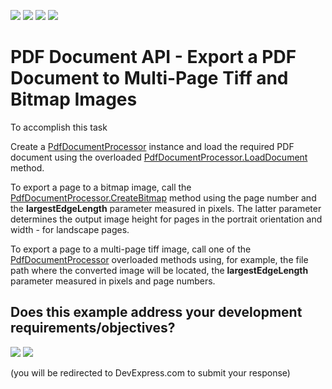 <!-- default badges list -->
![](https://img.shields.io/endpoint?url=https://codecentral.devexpress.com/api/v1/VersionRange/180365435/18.1.3%2B)
[![](https://img.shields.io/badge/Open_in_DevExpress_Support_Center-FF7200?style=flat-square&logo=DevExpress&logoColor=white)](https://supportcenter.devexpress.com/ticket/details/T830435)
[![](https://img.shields.io/badge/📖_How_to_use_DevExpress_Examples-e9f6fc?style=flat-square)](https://docs.devexpress.com/GeneralInformation/403183)
[![](https://img.shields.io/badge/💬_Leave_Feedback-feecdd?style=flat-square)](#does-this-example-address-your-development-requirementsobjectives)
<!-- default badges end -->
#  PDF Document API - Export a PDF Document to Multi-Page Tiff and Bitmap Images 
To accomplish this task

Create a [PdfDocumentProcessor](https://docs.devexpress.com/OfficeFileAPI/DevExpress.Pdf.PdfDocumentProcessor) instance and load the required PDF document using the overloaded [PdfDocumentProcessor.LoadDocument](https://docs.devexpress.com/OfficeFileAPI/DevExpress.Pdf.PdfDocumentProcessor.LoadDocument.overloads) method.

To export a page to a bitmap image, call the [PdfDocumentProcessor.CreateBitmap](https://docs.devexpress.com/OfficeFileAPI/DevExpress.Pdf.PdfDocumentProcessor.CreateBitmap.overloads) method using the page number and the **largestEdgeLength** parameter measured in pixels. The latter parameter determines the output image height for pages in the portrait orientation and width - for landscape pages.
  
To export a page to a multi-page tiff image, call one of the [PdfDocumentProcessor](https://docs.devexpress.com/OfficeFileAPI/DevExpress.Pdf.PdfDocumentProcessor.CreateTiff.overloads) overloaded methods using, for example, the file path where the converted image will be located, the **largestEdgeLength** parameter measured in pixels and page numbers.

<!-- feedback -->
## Does this example address your development requirements/objectives?

[<img src="https://www.devexpress.com/support/examples/i/yes-button.svg"/>](https://www.devexpress.com/support/examples/survey.xml?utm_source=github&utm_campaign=pdf-document-api-export-document-to-multi-page-tiff-and-bitmap&~~~was_helpful=yes) [<img src="https://www.devexpress.com/support/examples/i/no-button.svg"/>](https://www.devexpress.com/support/examples/survey.xml?utm_source=github&utm_campaign=pdf-document-api-export-document-to-multi-page-tiff-and-bitmap&~~~was_helpful=no)

(you will be redirected to DevExpress.com to submit your response)
<!-- feedback end -->

